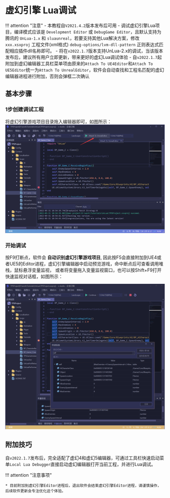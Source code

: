 # 虚幻引擎 Lua调试

!!! attention "注意"
    - 本教程自`V2021.4.2`版本发布后可用
    - 调试虚幻引擎Lua项目，编译模式应该是 ``Development Editor`` 或 ``DebugGame Editor``，且默认支持为腾讯的 ``UnLua-1.x`` 和 ``sluaunreal``，若要支持其他Lua解决方案，修改 ``xxx.xsxproj`` 工程文件(xml格式) ``debug-options/lvm-dll-pattern`` 正则表达式匹配相应插件dll名称即可。
    - 将在`v2022.1.7`版本支持UnLua-2.x的调试，当该版本发布后，建议所有用户立即更新，带来更好的虚幻Lua调试体验
    - 自`v2022.1.7`起附加到虚幻编辑器工具栏菜单项由原来的`Attach To UE4Editor`和`Attach To UE5Editor`统一为`Attach To UnrealEditor`，软件会自动查找和工程名匹配的虚幻编辑器进程进行附加，否则会弹框二次确认


## 基本步骤

### 1步创建调试工程

  将虚幻引擎游戏项目目录拖入编辑器即可，如图所示：
  ![image](../assets/images/c2s4_01.png)

### 开始调试

  按F9打断点，软件会 **自动识别虚幻引擎游戏项目**,
  因此按F5会直接附加到UE4或者UE5的Editor进程，虚幻引擎编辑器中启动预览游戏，命中断点后可查看调用堆栈，鼠标悬浮变量监视，
  或者将变量拖入变量监视窗口，也可以按Shift+F9打开快速监视对话框，如图所示：

  ![image](../assets/images/c2s4_02.png)


##  附加技巧

  自`v2022.1.7`发布后，完全适配了虚幻4和虚幻5编辑器，可通过工具栏快速启动菜单`Local Lua Debugger`直接启动虚幻编辑器打开当前工程，并进行Lua调试。

!!! attention "注意事项"

    * 目前附加到虚幻引擎Editor进程后，退出软件会结束虚幻引擎Editor进程，请谨慎操作，后续软件更新会专注优化这个体验。
